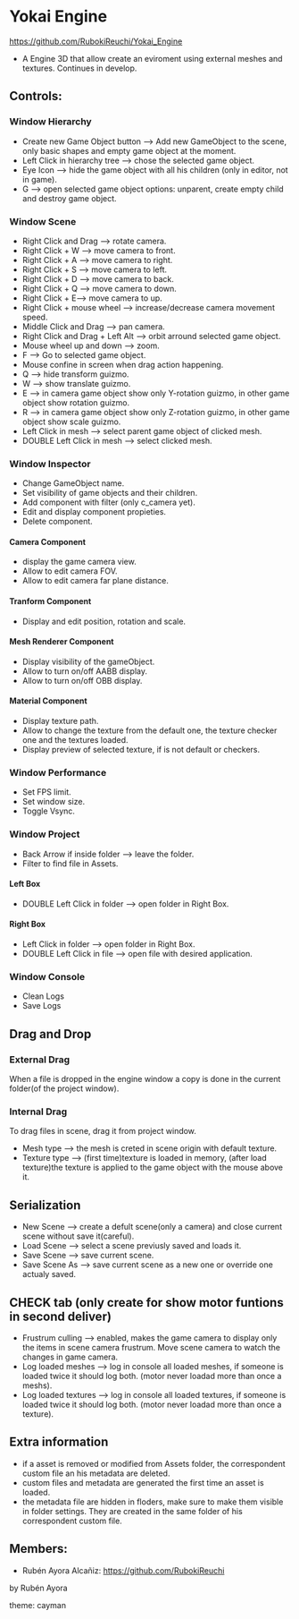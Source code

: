 # Yokai Engine
https://github.com/RubokiReuchi/Yokai_Engine

- A Engine 3D that allow create an eviroment using external meshes and textures. Continues in develop.

## Controls:
### Window Hierarchy
- Create new Game Object button --> Add new GameObject to the scene, only basic shapes and empty game object at the moment.
- Left Click in hierarchy tree --> chose the selected game object.
- Eye Icon --> hide the game object with all his children (only in editor, not in game).
- G --> open selected game object options: unparent, create empty child and destroy game object.
### Window Scene
- Right Click and Drag --> rotate camera.
- Right Click + W --> move camera to front.
- Right Click + A --> move camera to right.
- Right Click + S --> move camera to left.
- Right Click + D --> move camera to back.
- Right Click + Q --> move camera to down.
- Right Click + E--> move camera to up.
- Right Click + mouse wheel --> increase/decrease camera movement speed.
- Middle Click and Drag --> pan camera.
- Right Click and Drag + Left Alt --> orbit arround selected game object.
- Mouse wheel up and down --> zoom.
- F --> Go to selected game object.
- Mouse confine in screen when drag action happening.
- Q --> hide transform guizmo.
- W --> show translate guizmo.
- E --> in camera game object show only Y-rotation guizmo, in other game object show rotation guizmo.
- R --> in camera game object show only Z-rotation guizmo, in other game object show scale guizmo.
- Left Click in mesh --> select parent game object of clicked mesh.
- DOUBLE Left Click in mesh --> select clicked mesh.
### Window Inspector
- Change GameObject name.
- Set visibility of game objects and their children.
- Add component with filter (only c_camera yet).
- Edit and display component propieties.
- Delete component.
#### Camera Component
- display the game camera view.
- Allow to edit camera FOV.
- Allow to edit camera far plane distance.
#### Tranform Component
- Display and edit position, rotation and scale.
#### Mesh Renderer Component
- Display visibility of the gameObject.
- Allow to turn on/off AABB display.
- Allow to turn on/off OBB display.
#### Material Component
- Display texture path.
- Allow to change the texture from the default one, the texture checker one and the textures loaded.
- Display preview of selected texture, if is not default or checkers.
### Window Performance
- Set FPS limit.
- Set window size.
- Toggle Vsync.
### Window Project
- Back Arrow if inside folder --> leave the folder.
- Filter to find file in Assets.
#### Left Box
- DOUBLE Left Click in folder --> open folder in Right Box.
#### Right Box
- Left Click in folder --> open folder in Right Box.
- DOUBLE Left Click in file --> open file with desired application.
### Window Console
- Clean Logs
- Save Logs

## Drag and Drop
### External Drag
When a file is dropped in the engine window a copy is done in the current folder(of the project window).
### Internal Drag
To drag files in scene, drag it from project window.
- Mesh type --> the mesh is creted in scene origin with default texture.
- Texture type --> (first time)texture is loaded in memory, (after load texture)the texture is applied to the game object with the mouse above it.

## Serialization
- New Scene --> create a defult scene(only a camera) and close current scene without save it(careful).
- Load Scene --> select a scene previusly saved and loads it.
- Save Scene --> save current scene.
- Save Scene As --> save current scene as a new one or override one actualy saved.

## CHECK tab (only create for show motor funtions in second deliver)
- Frustrum culling --> enabled, makes the game camera to display only the items in scene camera frustrum. Move scene camera to watch the changes in game camera.
- Log loaded meshes --> log in console all loaded meshes, if someone is loaded twice it should log both. (motor never loadad more than once a meshs).
- Log loaded textures --> log in console all loaded textures, if someone is loaded twice it should log both. (motor never loadad more than once a texture).

## Extra information
- if a asset is removed or modified from Assets folder, the correspondent custom file an his metadata are deleted.
- custom files and metadata are generated the first time an asset is loaded.
- the metadata file are hidden in floders, make sure to make them visible in folder settings. They are created in the same folder of his correspondent custom file.

## Members:
- Rubén Ayora Alcañiz: https://github.com/RubokiReuchi



by Rubén Ayora

theme: cayman
